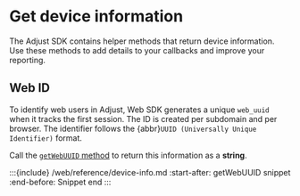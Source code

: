 # Get device information

The Adjust SDK contains helper methods that return device information. Use these methods to add details to your callbacks and improve your reporting.

## Web ID

To identify web users in Adjust, Web SDK generates a unique `web_uuid` when it tracks the first session. The ID is created per subdomain and per browser. The identifier follows the {abbr}`UUID (Universally Unique Identifier)` format.

Call the [`getWebUUID` method](web-getWebUUID-invocation) to return this information as a **string**.

:::{include} /web/reference/device-info.md
:start-after: getWebUUID snippet
:end-before: Snippet end
:::


